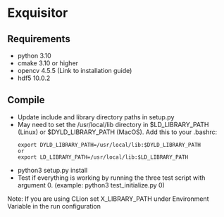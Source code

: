 # Exquisitor


## Requirements

* python 3.10
* cmake 3.10 or higher
* opencv 4.5.5 (Link to installation guide)
* hdf5 10.0.2

## Compile

* Update include and library directory paths in setup.py
* May need to set the /usr/local/lib directory in $LD_LIBRARY_PATH (Linux) or $DYLD_LIBRARY_PATH (MacOS). Add this to your .bashrc:
    ```
    export DYLD_LIBRARY_PATH=/usr/local/lib:$DYLD_LIBRARY_PATH
    or
    export LD_LIBRARY_PATH=/usr/local/lib:$LD_LIBRARY_PATH
    ```
* python3 setup.py install
* Test if everything is working by running the three test script with argument 0. (example: python3 test_initialize.py 0)

Note: If you are using CLion set X_LIBRARY_PATH under Environment Variable in the run configuration
